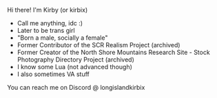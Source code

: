 Hi there! I'm Kirby (or kirbix)

- Call me anything, idc :)
- Later to be trans girl
- "Born a male, socially a female"
- Former Contributor of the SCR Realism Project (archived)
- Former Creator of the North Shore Mountains Research Site - Stock Photography Directory Project (archived)
- I know some Lua (not advanced though)
- I also sometimes VA stuff

You can reach me on Discord @ longislandkirbix

<!---
kirbix12/kirbix12 is a ✨ special ✨ repository because its `README.md` (this file) appears on your GitHub profile.
You can click the Preview link to take a look at your changes.
--->
